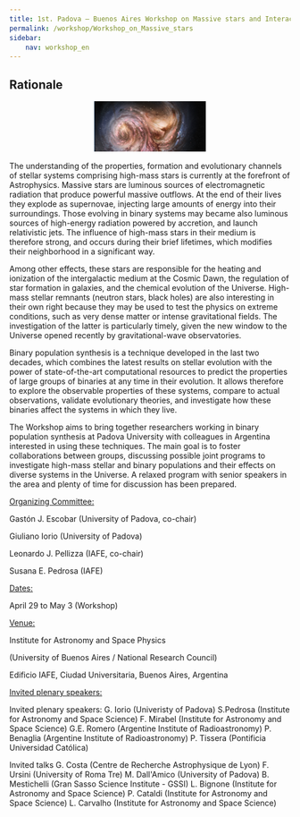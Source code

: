 ```yaml
---
title: 1st. Padova – Buenos Aires Workshop on Massive stars and Interacting Binaries
permalink: /workshop/Workshop_on_Massive_stars
sidebar:
    nav: workshop_en
---
```


## Rationale
<p align="center">
<img src="/assets/images/Galaxy_SMM_J2135-0102.jpg"  width="200" height="90">
</p>


The understanding of the properties, formation and evolutionary channels of stellar systems comprising high-mass stars is currently at the forefront of Astrophysics. Massive stars are luminous sources of electromagnetic radiation that produce powerful massive outflows. At the end of their lives they explode as supernovae, injecting large amounts of energy into their surroundings. Those evolving in binary systems may became also luminous sources of high-energy radiation powered by accretion, and launch relativistic jets. The influence of high-mass stars in their medium is therefore strong, and occurs during their brief lifetimes, which modifies their neighborhood in a significant way.


Among other effects, these stars are responsible for the heating and ionization of the intergalactic medium at the Cosmic Dawn, the regulation of star formation in galaxies, and the chemical evolution of the Universe. High-mass stellar remnants (neutron stars, black holes) are also interesting in their own right because they may be used to test the physics on extreme conditions, such as very dense matter or intense gravitational fields. The investigation of the latter is particularly timely, given the new window to the Universe opened recently by gravitational-wave observatories.


Binary population synthesis is a technique developed in the last two decades, which combines the latest results on stellar evolution with the power of state-of-the-art computational resources to predict the properties of large groups of binaries at any time in their evolution. It allows therefore to explore the observable properties of these systems, compare to actual observations, validate evolutionary theories, and investigate how these binaries affect the systems in which they live.


The Workshop aims to bring together researchers working in binary population synthesis at Padova University with colleagues in Argentina interested in using these techniques. The main goal is to foster collaborations between groups, discussing possible joint programs to investigate high-mass stellar and binary populations and their effects on diverse systems in the Universe. A relaxed program with senior speakers in the area and plenty of time for discussion has been prepared.

<ins>Organizing Committee:</ins>


Gastón J. Escobar (University of Padova, co-chair)

Giuliano Iorio (University of Padova)

Leonardo J. Pellizza (IAFE, co-chair)

Susana E. Pedrosa (IAFE)


<ins>Dates:</ins>


April 29 to May 3 (Workshop)


<ins>Venue:</ins>


Institute for Astronomy and Space Physics

(University of Buenos Aires / National Research Council)

Edificio IAFE, Ciudad Universitaria, Buenos Aires, Argentina


<ins>Invited plenary speakers:</ins>

Invited plenary speakers:
G. Iorio (Univeristy of Padova)
S.Pedrosa (Institute for Astronomy and Space Science)
F. Mirabel (Institute for Astronomy and Space Science)
G.E. Romero (Argentine Institute of Radioastronomy)
P. Benaglia (Argentine Institute of Radioastronomy)
P. Tissera (Pontificia Universidad Católica)

Invited talks
G. Costa (Centre de Recherche Astrophysique de Lyon)
F. Ursini (University of Roma Tre)
M. Dall'Amico (University of Padova)
B. Mestichelli (Gran Sasso Science Institute - GSSI)
L. Bignone (Institute for Astronomy and Space Science)
P. Cataldi (Institute for Astronomy and Space Science)
L. Carvalho (Institute for Astronomy and Space Science)